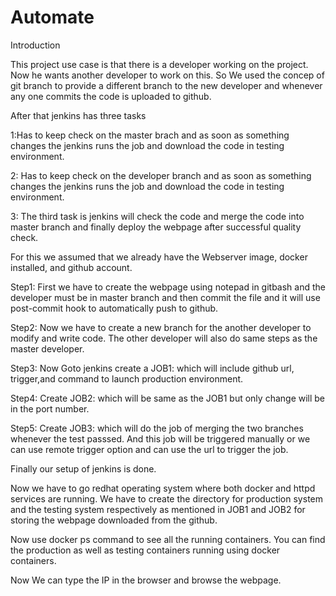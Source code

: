 # Automate
Introduction

This project use case is that there is a developer working on the project. Now he wants another developer to work on this. So We used the concep of git branch to provide a different branch to the new developer and whenever any one commits the code is uploaded to github.

 After that jenkins has three tasks 

1:Has to keep check on the master brach and as soon as something changes the jenkins runs the job and download the code in testing environment.

2:  Has to keep check on the developer branch and as soon as something changes the jenkins runs the job and download the code in testing environment.

3: The third task is jenkins will check the code and merge the code into master branch and finally deploy the webpage after successful quality check.

For this we assumed that we already have the Webserver image, docker installed, and github account.

Step1: First we have to create the webpage using notepad in gitbash and the developer must be in master branch and then commit the file and it will use post-commit hook to automatically push to github.

Step2: Now we have to create a new branch for the another developer to modify and write code. The other developer will also do same steps as the master developer.

Step3: Now Goto jenkins create a JOB1: which will include github url, trigger,and command to launch production environment.

Step4: Create JOB2: which will be same as the JOB1 but only change will be in the port number.

Step5: Create JOB3: which will do the job of merging the two branches whenever the test passsed. And this job will be triggered manually or we can use remote trigger option and can use the url to trigger the job.

Finally  our setup of jenkins is done.

Now we have to go redhat operating system where both docker and httpd services are running. We have to create the directory for production system and the testing system respectively as mentioned in JOB1 and JOB2 for storing the webpage downloaded from the github.

Now use docker ps command to see all the running containers. You can find the production as well as testing containers running using docker containers. 

Now We can type the IP in the browser and browse the webpage.
